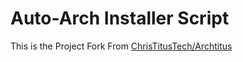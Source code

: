 # Auto-Arch Installer Script

This is the Project Fork From [ChrisTitusTech/Archtitus](https://github.com/christitustech/archtitus) 
